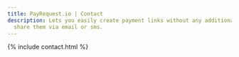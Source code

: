 ```yaml
---
title: PayRequest.io | Contact
description: Lets you easily create payment links without any additional costs and
  share them via email or sms.
---
```


{% include contact.html %}
